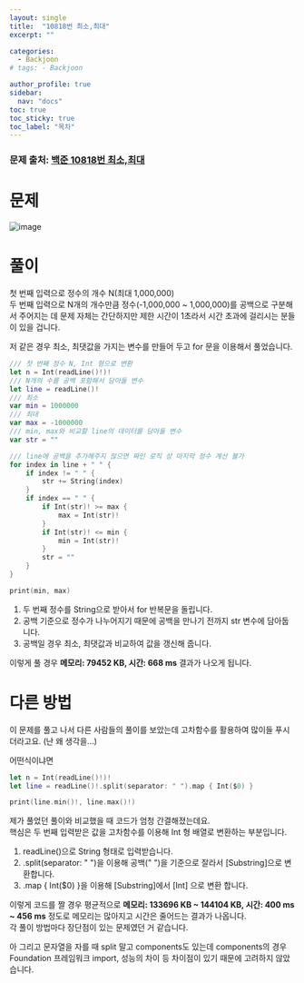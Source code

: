 ```yaml
---
layout: single
title:  "10818번 최소,최대"
excerpt: ""

categories:
  - Backjoon
# tags: - Backjoon

author_profile: true
sidebar:
  nav: "docs"
toc: true
toc_sticky: true
toc_label: "목차"
---
```

### 문제 출처: [백준 10818번 최소,최대](https://www.acmicpc.net/problem/10818)

# 문제
![image](https://user-images.githubusercontent.com/60169777/178989006-383f4972-d891-4e36-ba46-b6894ae32100.png)

# 풀이
첫 번째 입력으로 정수의 개수 N(최대 1,000,000)  
두 번째 입력으로 N개의 개수만큼 정수(-1,000,000 ~ 1,000,000)를 공백으로 구분해서 주어지는 데 문제 자체는 간단하지만 제한 시간이 1초라서 시간 초과에 걸리시는 분들이 있을 겁니다.

저 같은 경우 최소, 최댓값을 가지는 변수를 만들어 두고 for 문을 이용해서 풀었습니다.

```swift
/// 첫 번째 정수 N, Int 형으로 변환
let n = Int(readLine()!)!
/// N개의 수를 공백 포함해서 담아둘 변수
let line = readLine()!
/// 최소
var min = 1000000
/// 최대
var max = -1000000
/// min, max와 비교할 line의 데이터를 담아둘 변수
var str = ""

/// line에 공백을 추가해주지 않으면 짜인 로직 상 마지막 정수 계산 불가
for index in line + " " {
    if index != " " {
        str += String(index)
    }
    if index == " " {
        if Int(str)! >= max {
            max = Int(str)!
        }
        if Int(str)! <= min {
            min = Int(str)!
        }
        str = ""
    }
}

print(min, max)
```

1. 두 번째 정수를 String으로 받아서 for 반복문을 돌립니다.  
2. 공백 기준으로 정수가 나누어지기 때문에 공백을 만나기 전까지 str 변수에 담아둡니다.
3. 공백일 경우 최소, 최댓값과 비교하여 값을 갱신해 줍니다.

이렇게 풀 경우 **메모리: 79452 KB, 시간: 668 ms** 결과가 나오게 됩니다.

# 다른 방법
이 문제를 풀고 나서 다른 사람들의 풀이를 보았는데 고차함수를 활용하여 많이들 푸시더라고요. (난 왜 생각을...) 

어떤식이냐면
```swift
let n = Int(readLine()!)!
let line = readLine()!.split(separator: " ").map { Int($0) }

print(line.min()!, line.max()!)
```
제가 풀었던 풀이와 비교했을 때 코드가 엄청 간결해졌는데요.  
핵심은 두 번째 입력받은 값을 고차함수를 이용해 Int 형 배열로 변환하는 부분입니다.

1. readLine()으로 String 형태로 입력받습니다.
2. .split(separator: " ")을 이용해 공백(" ")을 기준으로 잘라서 [Substring]으로 변환합니다.
3. .map { Int($0) }을 이용해 [Substring]에서 [Int] 으로 변환 합니다.

이렇게 코드를 짤 경우 평균적으로 **메모리: 133696 KB ~ 144104 KB, 시간: 400 ms ~ 456 ms** 정도로 메모리는 많아지고 시간은 줄어드는 결과가 나옵니다.  
각 풀이 방법마다 장단점이 있는 문제였던 거 같습니다.

아 그리고 문자열을 자를 때 split 말고 components도 있는데 components의 경우 Foundation 프레임워크 import, 성능의 차이 등 차이점이 있기 때문에 고려하지 않았습니다.